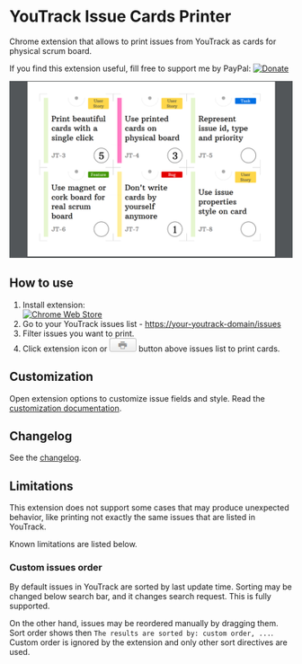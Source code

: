 # YouTrack Issue Cards Printer

Chrome extension that allows to print issues from YouTrack as cards
for physical scrum board.

If you find this extension useful,
fill free to support me by PayPal:
[![Donate](https://img.shields.io/badge/Donate-PayPal-green.svg)](https://www.paypal.com/cgi-bin/webscr?cmd=_s-xclick&hosted_button_id=ZPT5PRWA9V9BW)

![](chrome-store/screenshot.png)

## How to use

1. Install extension:  
[![Chrome Web Store](https://developer.chrome.com/webstore/images/ChromeWebStore_Badge_v2_496x150.png)](https://chrome.google.com/webstore/detail/youtrack-issue-cards-prin/pjcejghclgihlhinleocjojdalhnhckp)
2. Go to your YouTrack issues list - [https://your-youtrack-domain/issues](https://your-youtrack-domain/issues)
3. Filter issues you want to print.
4. Click extension icon or ![](doc/youtrack-print-button.png) button above issues list
to print cards.

## Customization

Open extension options to customize issue fields and style.
Read the [customization documentation](doc/customization.md).

## Changelog

See the [changelog](CHANGELOG.md).

## Limitations

This extension does not support some cases that may produce unexpected behavior,
like printing not exactly the same issues that are listed in YouTrack.

Known limitations are listed below. 

### Custom issues order

By default issues in YouTrack are sorted by last update time.
Sorting may be changed below search bar, and it changes search request.
This is fully supported.

On the other hand, issues may be reordered manually by dragging them.
Sort order shows then `The results are sorted by: custom order, ...`.
Custom order is ignored by the extension and only other sort directives are used.
